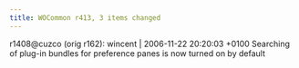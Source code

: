 ```yaml
---
title: WOCommon r413, 3 items changed
---
```


r1408@cuzco (orig r162): wincent | 2006-11-22 20:20:03 +0100 Searching of plug-in bundles for preference panes is now turned on by default
